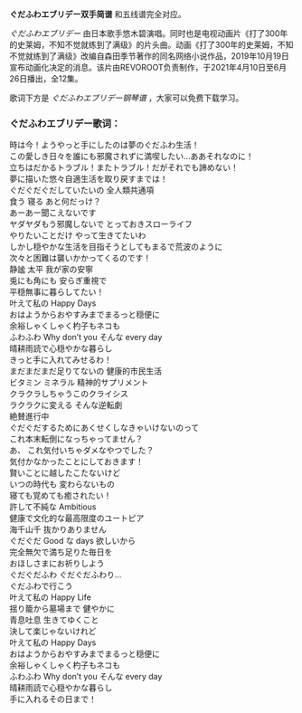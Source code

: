 

**ぐだふわエブリデー双手简谱** 和五线谱完全对应。

_ぐだふわエブリデー_
由日本歌手悠木碧演唱。同时也是电视动画片《打了300年的史莱姆，不知不觉就练到了满级》的片头曲。动画《打了300年的史莱姆，不知不觉就练到了满级》改编自森田季节著作的同名网络小说作品，2019年10月19日宣布动画化决定的消息。该片由REVOROOT负责制作，于2021年4月10日至6月26日播出，全12集。

歌词下方是 _ぐだふわエブリデー钢琴谱_ ，大家可以免费下载学习。

### ぐだふわエブリデー歌词：

時は今！ようやっと手にしたのは夢のぐだふわ生活！  
この愛しき日々を誰にも邪魔されずに満喫したい…ああそれなのに！  
立ちはだかるトラブル！またトラブル！だがそれでも諦めない！  
夢に描いた悠々自適生活を取り戻すまでは！  
ぐだぐだぐだしていたいの 全人類共通項  
食う 寝る あと何だっけ？  
あーあー聞こえないです  
ヤダヤダもう邪魔しないで とっておきスローライフ  
やりたいことだけ やって生きてたいわ  
しかし穏やかな生活を目指そうとしてもまるで荒波のように  
次々と困難は襲いかかってくるのです！  
静謐 太平 我が家の安寧  
兎にも角にも 安らぎ重視で  
平穏無事に暮らしてたい！  
叶えて私の Happy Days  
おはようからおやすみまでまるっと穏便に  
余裕しゃくしゃく杓子もネコも  
ふわふわ Why don’t you そんな every day  
晴耕雨読で心穏やかな暮らし  
きっと手に入れてみせるわ！  
まだまだまだ足りてないの 健康的市民生活  
ビタミン ミネラル 精神的サプリメント  
クラクラしちゃうこのクライシス  
ラクラクに変える そんな逆転劇  
絶賛進行中  
ぐだぐだするためにあくせくしなきゃいけないのって  
これ本末転倒になっちゃってません？  
あ、 これ気付いちゃダメなやつでした？  
気付かなかったことにしておきます！  
賢いことに越したこたないけど  
いつの時代も 変わらないもの  
寝ても覚めても癒されたい！  
許して不純な Ambitious  
健康で文化的な最高限度のユートピア  
海千山千 抜かりありません  
ぐだぐだ Good な days 欲しいから  
完全無欠で満ち足りた毎日を  
おほしさまにお祈りしよう  
ぐだぐだふわ ぐだぐだふわり…  
ぐだふわで行こう  
叶えて私の Happy Life  
揺り籠から墓場まで 健やかに  
青息吐息 生きてゆくこと  
決して楽じゃないけれど  
叶えて私の Happy Days  
おはようからおやすみまでまるっと穏便に  
余裕しゃくしゃく杓子もネコも  
ふわふわ Why don’t you そんな every day  
晴耕雨読で心穏やかな暮らし  
手に入れるその日まで！

